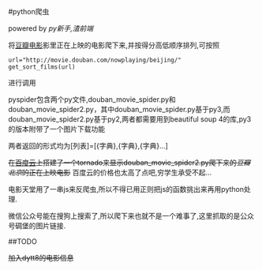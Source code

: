 #python爬虫

powered by *py新手,渣前端*


将[豆瓣电影](http://movie.douban.com/)影里正在上映的电影爬下来,并按得分高低顺序排列,可按照
    
    url="http://movie.douban.com/nowplaying/beijing/"
    get_sort_films(url)


进行调用


pyspider包含两个py文件,douban_movie_spider.py和douban_movie_spider2.py，其中douban_movie_spider.py基于py3,而douban_movie_spider2.py基于py2,两者都需要用到beautiful soup 4的库,py3的版本附带了一个图片下载功能


两者返回的形式均为[列表]=[{字典},{字典},{字典}...]


~~在[百度云](http://pyspider2014.duapp.com/)上搭建了一个tornado来显示douban_movie_spider2.py爬下来的*豆瓣北京*的正在上映电影~~
百度云的价格也太高了点吧,穷学生承受不起...


电影天堂用了一串js来反爬虫,所以不得已用正则把js的函数挑出来再用python处理.


微信公众号能在搜狗上搜索了,所以爬下来也就不是一个难事了,这里抓取的是公众号碉堡的图片链接.

##TODO

~~加入dytt8的电影信息~~
